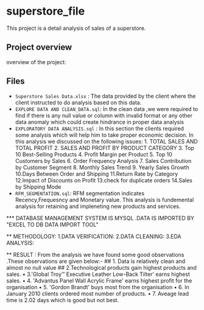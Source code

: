 # superstore_file
This project is a detail analysis of  sales of a superstore. 

## Project overview
overview of the project:
## Files

- `Superstore Sales Data.xlsx` : The data provided by the client where the client instructed to do analysis based on this data.
- `EXPLORE DATA AND CLEAN_DATA.sql`: In the clean data ,we were required to find if there is any null value or column with invalid format or any other data anomaly which could create 
                                     hindrance  in proper data analysis
- `EXPLORATORY DATA ANALYSIS.sql` : In this section the clients required some analysis   which will help him to take proper economic decision. In this analysis we discussed on the 
                                    following issues:
                                                      1. TOTAL SALES AND TOTAL PROFIT
                                                      2. SALES AND PROFIT BY PRODUCT CATEGORY
                                                      3. Top 10 Best-Selling Products
                                                      4. Profit Margin per Product
                                                      5. Top 10 Customers by Sales
                                                      6. Order Frequency Analysis
                                                      7. Sales Contribution by Customer Segment
                                                      8. Monthly Sales Trend
                                                      9. Yearly Sales Growth
                                                      10.Days Between Order and Shipping
                                                      11.Return Rate by Category
                                                      12.Impact of Discounts on Profit
                                                      13.check for duplicate orders
                                                      14.Sales by Shipping Mode
- `RFM_SEGMENTATION.sql`: RFM segmentation indicates Recency,Frequesncy and  Monetary value. This analysis is fundemental analysis for retaining and impleneting new products and services.

***  DATABASE MANAGEMENT SYSTEM IS MYSQL .DATA IS IMPORTED BY "EXCEL TO DB DATA IMPORT TOOL"

** METHODOLOGY:
1.DATA VERIFICATION:
2.DATA CLEANING:
3.EDA ANALYSIS:

** RESULT : From the analysis we  have found  some good observations .These observations are given below:- 
                   ## 1. Data is relatively clean and almost no null value
                   ## 2.Technological products gain highest products and sales.
                   •	3.'Global Troy™ Executive Leather Low-Back Tilter'  earns highest sales.
                   •	4. 'Advantus Panel Wall Acrylic Frame' earns highest profit for the  organisation
                   •	5. 'Gordon Brandt'  buys most from the organisation
                   •	6.  In January 2010 clients ordered most number of products.
                   •	7.  Aveage lead time is 2.02 days which is good but not best.







